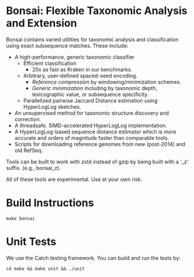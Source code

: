 Bonsai: Flexible Taxonomic Analysis and Extension
===============

Bonsai contains varied utilities for taxonomic analysis and classification using exact subsequence matches. These include:
* A high-performance, generic taxonomic classifier
  * Efficient classification
    * 20x as fast as Kraken in our benchmarks.
  * Arbitrary, user-defined spaced-seed encoding.
    * *Reference compression* by windowing/minimization schemes.
    * *Generic minimization* including by taxonomic depth, lexicographic value, or subsequence specificity.
  * Parallelized pairwise Jaccard Distance estimation using HyperLogLog sketches.
* An unsupervised method for taxonomic structure discovery and correction.
* A threadsafe, SIMD-accelerated HyperLogLog implementation.
* A HyperLogLog-based sequence distance estimator which is more accurate and orders of magnitude faster than comparable tools.
* Scripts for downloading reference genomes from new (post-2014) and old RefSeq.

Tools can be built to work with zstd instead of gzip by being built with a '_z' suffix. (e.g., bonsai_z).

All of these tools are experimental. Use at your own risk.


Build Instructions
=================

`make bonsai`

Unit Tests
=================
We use the Catch testing framework. You can build and run the tests by:

`cd make && make unit && ./unit`

